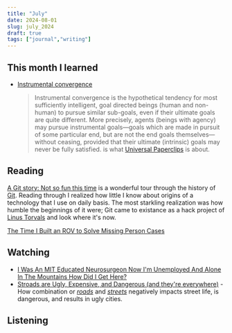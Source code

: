 ```yaml
---
title: "July"
date: 2024-08-01
slug: july_2024
draft: true
tags: ["journal","writing"]
---
```


## This month I learned

- [Instrumental convergence](https://en.m.wikipedia.org/wiki/Instrumental_convergence)
  > Instrumental convergence is the hypothetical tendency for most sufficiently intelligent, goal directed beings (human and non-human) to pursue similar sub-goals, even if their ultimate goals are quite different. More precisely, agents (beings with agency) may pursue instrumental goals—goals which are made in pursuit of some particular end, but are not the end goals themselves—without ceasing, provided that their ultimate (intrinsic) goals may never be fully satisfied.
  is what [Universal Paperclips](https://www.decisionproblem.com/paperclips/index2.html) is about.

## Reading

[A Git story: Not so fun this time](https://blog.brachiosoft.com/en/posts/git/) is a wonderful tour through the history of [Git](https://en.wikipedia.org/wiki/Git). Reading through I realized how little I know about origins of a technology that I use on daily basis. The most starkling realization was how humble the beginnings of it were; Git came to existance as a hack project of [Linus Torvals](https://en.wikipedia.org/wiki/Linus_Torvalds) and look where it's now.

[The Time I Built an ROV to Solve Missing Person Cases](https://suanto.com/2024/06/06/the-time-I-built-an-ROV-01/)

## Watching

- [I Was An MIT Educated Neurosurgeon Now I'm Unemployed And Alone In The Mountains How Did I Get Here?](https://youtu.be/25LUF8GmbFU?si=MHYaiK1hjc-yIR4m)
- [Stroads are Ugly, Expensive, and Dangerous (and they're everywhere)](https://youtu.be/ORzNZUeUHAM?si=vtpsfbtUAofGxKKi) - How combination or [_roads_](https://en.wikipedia.org/wiki/Road) and [_streets_](https://en.wikipedia.org/wiki/Street) negatively impacts street life, is dangerous, and results in ugly cities.

## Listening


